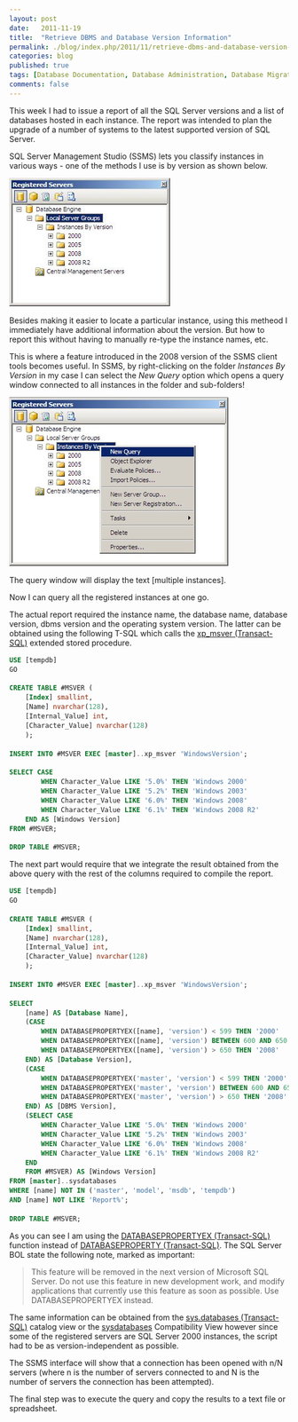 ```yaml
---
layout: post
date:   2011-11-19
title:  "Retrieve DBMS and Database Version Information"
permalink: ./blog/index.php/2011/11/retrieve-dbms-and-database-version-information/
categories: blog
published: true
tags: [Database Documentation, Database Administration, Database Migration, SQL Server, Upgrade]
comments: false
---
```

This week I had to issue a report of all the SQL Server versions and a list of databases hosted in each instance. The report was intended to plan the upgrade of a number of systems to the latest supported version of SQL Server.

SQL Server Management Studio (SSMS) lets you classify instances in various ways - one of the methods I use is by version as shown below.

![registered_servers](/assets/article_files/2011/11/registered_servers.jpg)

Besides making it easier to locate a particular instance, using this metheod I immediately have additional information about the version. But how to report this without having to manually re-type the instance names, etc.

This is where a feature introduced in the 2008 version of the SSMS client tools becomes useful. In SSMS, by right-clicking on the folder _Instances By Version_ in my case I can select the _New Query_ option which opens a query window connected to all instances in the folder and sub-folders!

![registered_servers_new_query](/assets/article_files/2011/11/registered_servers_new_query.jpg)

The query window will display the text [multiple instances].

Now I can query all the registered instances at one go.

The actual report required the instance name, the database name, database version, dbms version and the operating system version. The latter can be obtained using the following T-SQL which calls the [xp_msver (Transact-SQL)](http://msdn.microsoft.com/en-us/library/ms187372.aspx) extended stored procedure.

``` sql
USE [tempdb]
GO

CREATE TABLE #MSVER (
    [Index] smallint,
    [Name] nvarchar(128),
    [Internal_Value] int,
    [Character_Value] nvarchar(128)
    );

INSERT INTO #MSVER EXEC [master]..xp_msver 'WindowsVersion';

SELECT CASE
        WHEN Character_Value LIKE '5.0%' THEN 'Windows 2000'
        WHEN Character_Value LIKE '5.2%' THEN 'Windows 2003'
        WHEN Character_Value LIKE '6.0%' THEN 'Windows 2008'
        WHEN Character_Value LIKE '6.1%' THEN 'Windows 2008 R2'
    END AS [Windows Version]
FROM #MSVER;

DROP TABLE #MSVER;
```

The next part would require that we integrate the result obtained from the above query with the rest of the columns required to compile the report.

``` sql
USE [tempdb]
GO

CREATE TABLE #MSVER (
    [Index] smallint,
    [Name] nvarchar(128),
    [Internal_Value] int,
    [Character_Value] nvarchar(128)
    );

INSERT INTO #MSVER EXEC [master]..xp_msver 'WindowsVersion';

SELECT
    [name] AS [Database Name],
    (CASE
        WHEN DATABASEPROPERTYEX([name], 'version') < 599 THEN '2000'
        WHEN DATABASEPROPERTYEX([name], 'version') BETWEEN 600 AND 650 THEN '2005'
        WHEN DATABASEPROPERTYEX([name], 'version') > 650 THEN '2008'
    END) AS [Database Version],
    (CASE
        WHEN DATABASEPROPERTYEX('master', 'version') < 599 THEN '2000'
        WHEN DATABASEPROPERTYEX('master', 'version') BETWEEN 600 AND 650 THEN '2005'
        WHEN DATABASEPROPERTYEX('master', 'version') > 650 THEN '2008'
    END) AS [DBMS Version],
    (SELECT CASE
        WHEN Character_Value LIKE '5.0%' THEN 'Windows 2000'
        WHEN Character_Value LIKE '5.2%' THEN 'Windows 2003'
        WHEN Character_Value LIKE '6.0%' THEN 'Windows 2008'
        WHEN Character_Value LIKE '6.1%' THEN 'Windows 2008 R2'
    END
    FROM #MSVER) AS [Windows Version]
FROM [master]..sysdatabases
WHERE [name] NOT IN ('master', 'model', 'msdb', 'tempdb')
AND [name] NOT LIKE 'Report%';

DROP TABLE #MSVER;
```

As you can see I am using the [DATABASEPROPERTYEX (Transact-SQL)](http://msdn.microsoft.com/en-us/library/ms186823.aspx) function instead of [DATABASEPROPERTY (Transact-SQL)](http://msdn.microsoft.com/en-us/library/ms176049.aspx).  The SQL Server BOL state the following note, marked as important:

> This feature will be removed in the next version of Microsoft SQL Server. Do not use this feature in new development work, and modify applications that currently use this feature as soon as possible. Use DATABASEPROPERTYEX instead.

The same information can be obtained from the [sys.databases (Transact-SQL)](http://msdn.microsoft.com/en-us/library/ms178534.aspx) catalog view or the [sysdatabases](http://msdn.microsoft.com/en-us/library/aa260406(v=sql.80).aspx) Compatibility View however since some of the registered servers are SQL Server 2000 instances, the script had to be as version-independent as possible.

The SSMS interface will show that a connection has been opened with n/N servers (where n is the number of servers connected to and N is the number of servers the connection has been attempted).

The final step was to execute the query and copy the results to a text file or spreadsheet.
